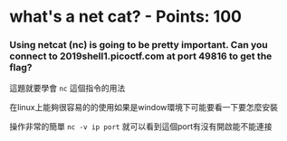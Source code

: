  
# what's a net cat? - Points: 100 

### Using netcat (nc) is going to be pretty important. Can you connect to 2019shell1.picoctf.com at port 49816 to get the flag?

這題就要學會 `nc` 這個指令的用法

在linux上能夠很容易的的使用如果是window環境下可能要看一下要怎麼安裝

操作非常的簡單 `nc -v ip port` 就可以看到這個port有沒有開啟能不能連接



